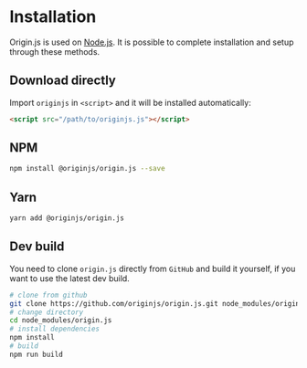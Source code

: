 # Installation

Origin.js is used on [Node.js](https://nodejs.org/en/). It is possible to complete installation and setup through these methods.

## Download directly

Import `originjs` in `<script>` and it will be installed automatically:

```html
<script src="/path/to/originjs.js"></script>
```

## NPM

```bash
npm install @originjs/origin.js --save
```

## Yarn

```bash
yarn add @originjs/origin.js
```

## Dev build

You need to clone `origin.js` directly from `GitHub` and build it yourself, if you want to use the latest dev build.

```bash
# clone from github
git clone https://github.com/originjs/origin.js.git node_modules/origin.js
# change directory
cd node_modules/origin.js
# install dependencies
npm install
# build
npm run build
```

